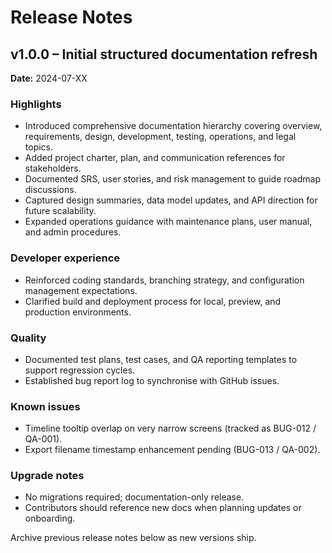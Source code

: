 # Release Notes

## v1.0.0 – Initial structured documentation refresh
**Date:** 2024-07-XX

### Highlights
- Introduced comprehensive documentation hierarchy covering overview, requirements, design, development, testing, operations, and legal topics.
- Added project charter, plan, and communication references for stakeholders.
- Documented SRS, user stories, and risk management to guide roadmap discussions.
- Captured design summaries, data model updates, and API direction for future scalability.
- Expanded operations guidance with maintenance plans, user manual, and admin procedures.

### Developer experience
- Reinforced coding standards, branching strategy, and configuration management expectations.
- Clarified build and deployment process for local, preview, and production environments.

### Quality
- Documented test plans, test cases, and QA reporting templates to support regression cycles.
- Established bug report log to synchronise with GitHub issues.

### Known issues
- Timeline tooltip overlap on very narrow screens (tracked as BUG-012 / QA-001).
- Export filename timestamp enhancement pending (BUG-013 / QA-002).

### Upgrade notes
- No migrations required; documentation-only release.
- Contributors should reference new docs when planning updates or onboarding.

Archive previous release notes below as new versions ship.
